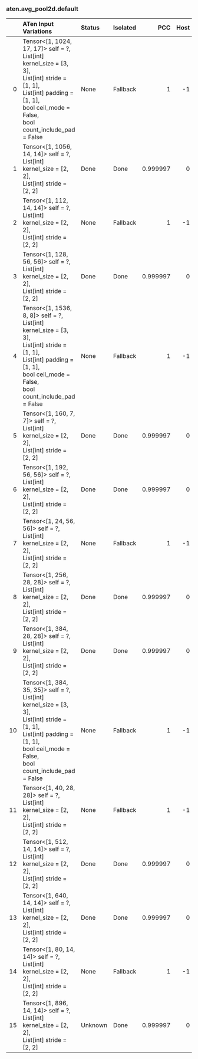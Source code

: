 ### aten.avg_pool2d.default
|    | ATen Input Variations                                                                                                                                                                            | Status   | Isolated   |      PCC |   Host |
|---:|:-------------------------------------------------------------------------------------------------------------------------------------------------------------------------------------------------|:---------|:-----------|---------:|-------:|
|  0 | Tensor<[1, 1024, 17, 17]> self = ?,<br>List[int] kernel_size = [3, 3],<br>List[int] stride = [1, 1],<br>List[int] padding = [1, 1],<br>bool ceil_mode = False,<br>bool count_include_pad = False | None     | Fallback   | 1        |     -1 |
|  1 | Tensor<[1, 1056, 14, 14]> self = ?,<br>List[int] kernel_size = [2, 2],<br>List[int] stride = [2, 2]                                                                                              | Done     | Done       | 0.999997 |      0 |
|  2 | Tensor<[1, 112, 14, 14]> self = ?,<br>List[int] kernel_size = [2, 2],<br>List[int] stride = [2, 2]                                                                                               | None     | Fallback   | 1        |     -1 |
|  3 | Tensor<[1, 128, 56, 56]> self = ?,<br>List[int] kernel_size = [2, 2],<br>List[int] stride = [2, 2]                                                                                               | Done     | Done       | 0.999997 |      0 |
|  4 | Tensor<[1, 1536, 8, 8]> self = ?,<br>List[int] kernel_size = [3, 3],<br>List[int] stride = [1, 1],<br>List[int] padding = [1, 1],<br>bool ceil_mode = False,<br>bool count_include_pad = False   | None     | Fallback   | 1        |     -1 |
|  5 | Tensor<[1, 160, 7, 7]> self = ?,<br>List[int] kernel_size = [2, 2],<br>List[int] stride = [2, 2]                                                                                                 | Done     | Done       | 0.999997 |      0 |
|  6 | Tensor<[1, 192, 56, 56]> self = ?,<br>List[int] kernel_size = [2, 2],<br>List[int] stride = [2, 2]                                                                                               | Done     | Done       | 0.999997 |      0 |
|  7 | Tensor<[1, 24, 56, 56]> self = ?,<br>List[int] kernel_size = [2, 2],<br>List[int] stride = [2, 2]                                                                                                | None     | Fallback   | 1        |     -1 |
|  8 | Tensor<[1, 256, 28, 28]> self = ?,<br>List[int] kernel_size = [2, 2],<br>List[int] stride = [2, 2]                                                                                               | Done     | Done       | 0.999997 |      0 |
|  9 | Tensor<[1, 384, 28, 28]> self = ?,<br>List[int] kernel_size = [2, 2],<br>List[int] stride = [2, 2]                                                                                               | Done     | Done       | 0.999997 |      0 |
| 10 | Tensor<[1, 384, 35, 35]> self = ?,<br>List[int] kernel_size = [3, 3],<br>List[int] stride = [1, 1],<br>List[int] padding = [1, 1],<br>bool ceil_mode = False,<br>bool count_include_pad = False  | None     | Fallback   | 1        |     -1 |
| 11 | Tensor<[1, 40, 28, 28]> self = ?,<br>List[int] kernel_size = [2, 2],<br>List[int] stride = [2, 2]                                                                                                | None     | Fallback   | 1        |     -1 |
| 12 | Tensor<[1, 512, 14, 14]> self = ?,<br>List[int] kernel_size = [2, 2],<br>List[int] stride = [2, 2]                                                                                               | Done     | Done       | 0.999997 |      0 |
| 13 | Tensor<[1, 640, 14, 14]> self = ?,<br>List[int] kernel_size = [2, 2],<br>List[int] stride = [2, 2]                                                                                               | Done     | Done       | 0.999997 |      0 |
| 14 | Tensor<[1, 80, 14, 14]> self = ?,<br>List[int] kernel_size = [2, 2],<br>List[int] stride = [2, 2]                                                                                                | None     | Fallback   | 1        |     -1 |
| 15 | Tensor<[1, 896, 14, 14]> self = ?,<br>List[int] kernel_size = [2, 2],<br>List[int] stride = [2, 2]                                                                                               | Unknown  | Done       | 0.999997 |      0 |

